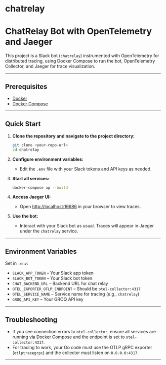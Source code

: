 # chatrelay
# ChatRelay Bot with OpenTelemetry and Jaeger

This project is a Slack bot (`chatrelay`) instrumented with OpenTelemetry for distributed tracing, using Docker Compose to run the bot, OpenTelemetry Collector, and Jaeger for trace visualization.

---

## Prerequisites

- [Docker](https://www.docker.com/products/docker-desktop)
- [Docker Compose](https://docs.docker.com/compose/)
---

## Quick Start

1. **Clone the repository and navigate to the project directory:**
   ```sh
   git clone <your-repo-url>
   cd chatrelay
   ```

2. **Configure environment variables:**
   - Edit the `.env` file with your Slack tokens and API keys as needed.

3. **Start all services:**
   ```sh
   docker-compose up --build
   ```

4. **Access Jaeger UI:**
   - Open [http://localhost:16686](http://localhost:16686) in your browser to view traces.

5. **Use the bot:**
   - Interact with your Slack bot as usual. Traces will appear in Jaeger under the `chatrelay` service.

---

## Environment Variables

Set in `.env`:

- `SLACK_APP_TOKEN` – Your Slack app token
- `SLACK_BOT_TOKEN` – Your Slack bot token
- `CHAT_BACKEND_URL` – Backend URL for chat relay
- `OTEL_EXPORTER_OTLP_ENDPOINT` – Should be `otel-collector:4317`
- `OTEL_SERVICE_NAME` – Service name for tracing (e.g., `chatrelay`)
- `GROQ_API_KEY` – Your GROQ API key

---

## Troubleshooting

- If you see connection errors to `otel-collector`, ensure all services are running via Docker Compose and the endpoint is set to `otel-collector:4317`.
- For tracing to work, your Go code must use the OTLP gRPC exporter (`otlptracegrpc`) and the collector must listen on `0.0.0.0:4317`.

---
